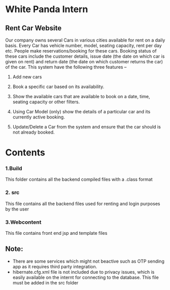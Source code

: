 # White Panda Intern
## Rent Car Website

Our company owns several Cars in various cities available for rent on a daily basis. Every Car has vehicle number, model, seating capacity, rent per day etc. People make reservations/booking for these cars. Booking status of these cars include the customer details, issue date (the date on which car is given on rent) and return date (the date on which customer returns the car) of the car.
This system have the following three features – 

1. Add new cars 

2. Book a specific car based on its availability.

3. Show the available cars that are available to book on a date, time, seating capacity or other filters.

4. Using Car Model (only) show the details of a particular car and its currently active booking.

5. Update/Delete a Car from the system and ensure that the car should is not already booked.

# Contents
### 1.Build
This folder contains all the backend compiled files with a .class format
### 2. src
This file contains all the backend files used for renting and login purposes by the user
### 3.Webcontent
This file contains front end jsp and template files

## Note: 
- There are some services which might not beactive such as OTP sending app as it requires third party integration.
- hibernate.cfg.xml file is not included due to privacy issues, which is easily available on the internt for connecting to the database.
This file must be added in the src folder
